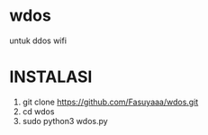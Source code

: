# wdos
untuk ddos wifi

# INSTALASI
1. git clone https://github.com/Fasuyaaa/wdos.git
2. cd wdos
3. sudo python3 wdos.py
